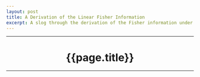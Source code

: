 ```yaml
---
layout: post
title: A Derivation of the Linear Fisher Information
excerpt: A slog through the derivation of the Fisher information under the assumption of Gaussian noise.
---
```

<hr class="rule-header-title-top">
<h1 align="center">{{page.title}}</h1>
<hr class="rule-header-title-bottom">